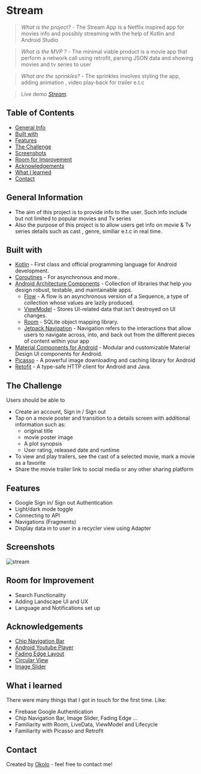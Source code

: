 # Stream
> _What is the project?_ - The Stream App is a Netflix inspired app for movies info and possibly streaming with the help of Kotlin and Android Studio

> _What is the MVP ?_ - The minimal viable product is a movie app that perform a network call using retrofit, parsing JSON data and showing movies and tv series to user

> _What are the sprinkles?_ - The sprinkles involves styling the app, adding animation , video play-back for trailer e.t.c

> Live demo [_Stream_](https://appetize.io/app/27optrp2rvsi5c325kmj6mexfi?device=pixel4&osVersion=11.0&scale=75). 

## Table of Contents
* [General Info](#general-information)
* [Built with](#built-with)
* [Features](#features)
* [The Challenge](#the-challenge)
* [Screenshots](#screenshots)
* [Room for Improvement](#room-for-improvement)
* [Acknowledgements](#acknowledgements)
* [What I learned](#what-i-learned)
* [Contact](#contact)

## General Information
- The aim of this project is to provide info to the user. Such info include but not limited to popular movies and Tv series
- Also the purpose of this project is to allow users get info on movie & Tv series details such as cast , genre, similiar e.t.c in real time.

## Built with
- [Kotlin](https://kotlinlang.org/) - First class and official programming language for Android development.
- [Coroutines](https://kotlinlang.org/docs/reference/coroutines-overview.html) - For asynchronous and more..
- [Android Architecture Components](https://developer.android.com/topic/libraries/architecture) - Collection of libraries that help you design robust, testable, and maintainable apps.
  - [Flow](https://kotlinlang.org/docs/reference/coroutines/flow.html) - A flow is an asynchronous version of a Sequence, a type of collection whose values are lazily produced.
  - [ViewModel](https://developer.android.com/topic/libraries/architecture/viewmodel) - Stores UI-related data that isn't destroyed on UI changes. 
  - [Room](https://developer.android.com/topic/libraries/architecture/room) - SQLite object mapping library.
  - [Jetpack Navigation](https://developer.android.com/guide/navigation) - Navigation refers to the interactions that allow users to navigate across, into, and back out from the different pieces of content within your app
- [Material Components for Android](https://github.com/material-components/material-components-android) - Modular and customizable Material Design UI components for Android.
- [Picasso](https://square.github.io/picasso/) - A powerful image downloading and caching library for Android 
- [Retofit](https://square.github.io/retrofit/) - A type-safe HTTP client for Android and Java.

## The Challenge

Users should be able to
- Create an account, Sign in / Sign out
- Tap on a movie poster and transition to a details screen with additional information such as:
    - original title
    - movie poster image
    - A plot synopsis
    - User rating, released date and runtime
- To view and play trailers, see the cast of a selected movie, mark a movie as a favorite
- Share the movie trailer link to social media or any other sharing platform

## Features
- Google Sign in/ Sign out Authentication
- Light/dark mode toggle
- Connecting to API
- Navigations (Fragments)
- Display data in to user in a recycler view using Adapter

## Screenshots
![stream](https://user-images.githubusercontent.com/54189037/185766118-a1820395-5f80-4cc2-9f8b-70459e37e6c4.jpg)

## Room for Improvement
- Search Functionality
- Adding Landscape UI and UX
- Language and Notifications set up

## Acknowledgements
 - [Chip Navigation Bar](https://github.com/ismaeldivita/chip-navigation-bar)
 - [Android Youtube Player](https://github.com/PierfrancescoSoffritti/android-youtube-player)
 - [Fading Edge Layout](https://github.com/bosphere/Android-FadingEdgeLayout)
 - [Circular View](https://github.com/hdodenhof/CircleImageView)
 - [Image Slider](https://github.com/denzcoskun/ImageSlideshow)

## What i learned

There were many things that I got in touch for the first time. Like:

- Firebase Google Authentication
- Chip Navigation Bar, Image Slider, Fading Edge ...
- Familiarity with Room, LiveData, ViewModel and Lifecycle
- Familiarity with Picasso and Retrofit

## Contact
Created by [Okolo](https://twitter.com/Okolo_Arthur) - feel free to contact me!


